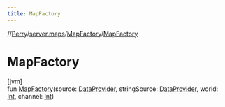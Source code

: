 ```yaml
---
title: MapFactory
---
```

//[Perry](../../../index.html)/[server.maps](../index.html)/[MapFactory](index.html)/[MapFactory](-map-factory.html)



# MapFactory



[jvm]\
fun [MapFactory](-map-factory.html)(source: [DataProvider](../../provider/-data-provider/index.html), stringSource: [DataProvider](../../provider/-data-provider/index.html), world: [Int](https://kotlinlang.org/api/latest/jvm/stdlib/kotlin/-int/index.html), channel: [Int](https://kotlinlang.org/api/latest/jvm/stdlib/kotlin/-int/index.html))




